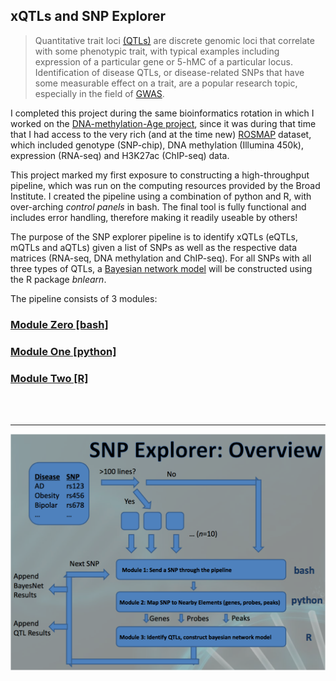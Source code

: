 ## xQTLs and SNP Explorer

> Quantitative trait loci [(QTLs)](https://en.wikipedia.org/wiki/Quantitative_trait_locus) are discrete genomic loci that correlate with some phenotypic trait, with typical examples including expression of a particular gene or 5-hMC of a particular locus. Identification of disease QTLs, or disease-related SNPs that have some measurable effect on a trait, are a popular research topic, especially in the field of [GWAS](https://en.wikipedia.org/wiki/Genome-wide_association_study).

I completed this project during the same bioinformatics rotation in which I worked on the [DNA-methylation-Age project](https://github.com/jtopham/jtopham_dev/tree/master/projects/DNAmethylation_age), since it was during that time that I had access to the very rich (and at the time new) [ROSMAP](https://www.synapse.org/#!Synapse:syn3219045) dataset, which included genotype (SNP-chip), DNA methylation (Illumina 450k), expression (RNA-seq) and H3K27ac (ChIP-seq) data.

This project marked my first exposure to constructing a high-throughput pipeline, which was run on the computing resources provided by the Broad Institute. I created the pipeline using a combination of python and R, with over-arching *control panels* in bash. The final tool is fully functional and includes error handling, therefore making it readily useable by others!

The purpose of the SNP explorer pipeline is to identify xQTLs (eQTLs, mQTLs and aQTLs) given a list of SNPs as well as the respective data matrices (RNA-seq, DNA methylation and ChIP-seq). For all SNPs with all three types of QTLs, a [Bayesian network model](https://en.wikipedia.org/wiki/Bayesian_network) will be constructed using the R package *bnlearn*.

The pipeline consists of 3 modules:

### [Module Zero [bash]](https://github.com/jtopham/jtopham_dev/blob/master/projects/SNP_explorer/snp_explorer_m0.sh)

### [Module One [python]](https://github.com/jtopham/jtopham_dev/blob/master/projects/SNP_explorer/snp_explorer_m1.sh)

### [Module Two [R]](https://github.com/jtopham/jtopham_dev/blob/master/projects/SNP_explorer/snp_explorer_m2.sh)

<br>


<br>

***

![pipeline](https://github.com/jtopham/jtopham_dev/blob/master/projects/SNP_explorer/tutorial/SE_outline.png?raw=true "SNP Explorer pipeline overview")

